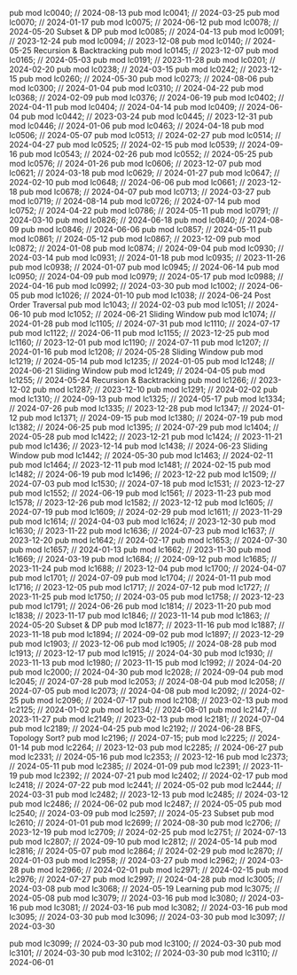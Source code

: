 pub mod lc0040; // 2024-08-13
pub mod lc0041; // 2024-03-25
pub mod lc0070; // 2024-01-17
pub mod lc0075; // 2024-06-12
pub mod lc0078; // 2024-05-20 Subset & DP
pub mod lc0085; // 2024-04-13
pub mod lc0091; // 2023-12-24
pub mod lc0094; // 2023-12-08
pub mod lc0140; // 2024-05-25 Recursion & Backtracking
pub mod lc0145; // 2023-12-07
pub mod lc0165; // 2024-05-03
pub mod lc0191; // 2023-11-28
pub mod lc0201; // 2024-02-20
pub mod lc0238; // 2024-03-15
pub mod lc0242; // 2023-12-15
pub mod lc0260; // 2024-05-30
pub mod lc0273; // 2024-08-06
pub mod lc0300; // 2024-01-04
pub mod lc0310; // 2024-04-22
pub mod lc0368; // 2024-02-09
pub mod lc0376; // 2024-06-19
pub mod lc0402; // 2024-04-11
pub mod lc0404; // 2024-04-14
pub mod lc0409; // 2024-06-04
pub mod lc0442; // 2023-03-24
pub mod lc0445; // 2023-12-31
pub mod lc0446; // 2024-01-06
pub mod lc0463; // 2024-04-18
pub mod lc0506; // 2024-05-07
pub mod lc0513; // 2024-02-27
pub mod lc0514; // 2024-04-27
pub mod lc0525; // 2024-02-15
pub mod lc0539; // 2024-09-16
pub mod lc0543; // 2024-02-26
pub mod lc0552; // 2024-05-25
pub mod lc0576; // 2024-01-26
pub mod lc0606; // 2023-12-07
pub mod lc0621; // 2024-03-18
pub mod lc0629; // 2024-01-27
pub mod lc0647; // 2024-02-10
pub mod lc0648; // 2024-06-06
pub mod lc0661; // 2023-12-18
pub mod lc0678; // 2024-04-07
pub mod lc0713; // 2024-03-27
pub mod lc0719; // 2024-08-14
pub mod lc0726; // 2024-07-14
pub mod lc0752; // 2024-04-22
pub mod lc0786; // 2024-05-11
pub mod lc0791; // 2024-03-10
pub mod lc0826; // 2024-06-18
pub mod lc0840; // 2024-08-09
pub mod lc0846; // 2024-06-06
pub mod lc0857; // 2024-05-11
pub mod lc0861; // 2024-05-12
pub mod lc0867; // 2023-12-09
pub mod lc0872; // 2024-01-08
pub mod lc0874; // 2024-09-04
pub mod lc0930; // 2024-03-14
pub mod lc0931; // 2024-01-18
pub mod lc0935; // 2023-11-26
pub mod lc0938; // 2024-01-07
pub mod lc0945; // 2024-06-14
pub mod lc0950; // 2024-04-09
pub mod lc0979; // 2024-05-17
pub mod lc0988; // 2024-04-16
pub mod lc0992; // 2024-03-30
pub mod lc1002; // 2024-06-05
pub mod lc1026; // 2024-01-10
pub mod lc1038; // 2024-06-24 Post Order Traversal
pub mod lc1043; // 2024-02-03
pub mod lc1051; // 2024-06-10
pub mod lc1052; // 2024-06-21 Sliding Window
pub mod lc1074; // 2024-01-28
pub mod lc1105; // 2024-07-31
pub mod lc1110; // 2024-07-17
pub mod lc1122; // 2024-06-11
pub mod lc1155; // 2023-12-25
pub mod lc1160; // 2023-12-01
pub mod lc1190; // 2024-07-11
pub mod lc1207; // 2024-01-16
pub mod lc1208; // 2024-05-28 Sliding Window
pub mod lc1219; // 2024-05-14
pub mod lc1235; // 2024-01-05
pub mod lc1248; // 2024-06-21 Sliding Window
pub mod lc1249; // 2024-04-05
pub mod lc1255; // 2024-05-24 Recursion & Backtracking
pub mod lc1266; // 2023-12-02
pub mod lc1287; // 2023-12-10
pub mod lc1291; // 2024-02-02
pub mod lc1310; // 2024-09-13
pub mod lc1325; // 2024-05-17
pub mod lc1334; // 2024-07-26
pub mod lc1335; // 2023-12-28
pub mod lc1347; // 2024-01-12
pub mod lc1371; // 2024-09-15
pub mod lc1380; // 2024-07-19
pub mod lc1382; // 2024-06-25
pub mod lc1395; // 2024-07-29
pub mod lc1404; // 2024-05-28
pub mod lc1422; // 2023-12-21
pub mod lc1424; // 2023-11-21
pub mod lc1436; // 2023-12-14
pub mod lc1438; // 2024-06-23 Sliding Window
pub mod lc1442; // 2024-05-30
pub mod lc1463; // 2024-02-11
pub mod lc1464; // 2023-12-11
pub mod lc1481; // 2024-02-15
pub mod lc1482; // 2024-06-19
pub mod lc1496; // 2023-12-22
pub mod lc1509; // 2024-07-03
pub mod lc1530; // 2024-07-18
pub mod lc1531; // 2023-12-27
pub mod lc1552; // 2024-06-19
pub mod lc1561; // 2023-11-23
pub mod lc1578; // 2023-12-26
pub mod lc1582; // 2023-12-12
pub mod lc1605; // 2024-07-19
pub mod lc1609; // 2024-02-29
pub mod lc1611; // 2023-11-29
pub mod lc1614; // 2024-04-03
pub mod lc1624; // 2023-12-30
pub mod lc1630; // 2023-11-22
pub mod lc1636; // 2024-07-23
pub mod lc1637; // 2023-12-20
pub mod lc1642; // 2024-02-17
pub mod lc1653; // 2024-07-30
pub mod lc1657; // 2024-01-13
pub mod lc1662; // 2023-11-30
pub mod lc1669; // 2024-03-19
pub mod lc1684; // 2024-09-12
pub mod lc1685; // 2023-11-24
pub mod lc1688; // 2023-12-04
pub mod lc1700; // 2024-04-07
pub mod lc1701; // 2024-07-09
pub mod lc1704; // 2024-01-11
pub mod lc1716; // 2023-12-05
pub mod lc1717; // 2024-07-12
pub mod lc1727; // 2023-11-25
pub mod lc1750; // 2024-03-05
pub mod lc1758; // 2023-12-23
pub mod lc1791; // 2024-06-26
pub mod lc1814; // 2023-11-20
pub mod lc1838; // 2023-11-17
pub mod lc1846; // 2023-11-14
pub mod lc1863; // 2024-05-20 Subset & DP
pub mod lc1877; // 2023-11-16
pub mod lc1887; // 2023-11-18
pub mod lc1894; // 2024-09-02
pub mod lc1897; // 2023-12-29
pub mod lc1903; // 2023-12-06
pub mod lc1905; // 2024-08-28
pub mod lc1913; // 2023-12-17
pub mod lc1915; // 2024-04-30
pub mod lc1930; // 2023-11-13
pub mod lc1980; // 2023-11-15
pub mod lc1992; // 2024-04-20
pub mod lc2000; // 2024-04-30
pub mod lc2028; // 2024-09-04
pub mod lc2045; // 2024-07-28
pub mod lc2053; // 2024-08-04
pub mod lc2058; // 2024-07-05
pub mod lc2073; // 2024-04-08
pub mod lc2092; // 2024-02-25
pub mod lc2096; // 2024-07-17
pub mod lc2108; // 2023-02-13
pub mod lc2125; // 2024-01-02
pub mod lc2134; // 2024-08-01
pub mod lc2147; // 2023-11-27
pub mod lc2149; // 2023-02-13
pub mod lc2181; // 2024-07-04
pub mod lc2189; // 2024-04-25
pub mod lc2192; // 2024-06-28 BFS, Topology Sort?
pub mod lc2196; // 2024-07-15;
pub mod lc2225; // 2024-01-14
pub mod lc2264; // 2023-12-03
pub mod lc2285; // 2024-06-27
pub mod lc2331; // 2024-05-16
pub mod lc2353; // 2023-12-16
pub mod lc2373; // 2024-05-11
pub mod lc2385; // 2024-01-09
pub mod lc2391; // 2023-11-19
pub mod lc2392; // 2024-07-21
pub mod lc2402; // 2024-02-17
pub mod lc2418; // 2024-07-22
pub mod lc2441; // 2024-05-02
pub mod lc2444; // 2024-03-31
pub mod lc2482; // 2023-12-13
pub mod lc2485; // 2024-03-12
pub mod lc2486; // 2024-06-02
pub mod lc2487; // 2024-05-05
pub mod lc2540; // 2024-03-09
pub mod lc2597; // 2024-05-23 Subset
pub mod lc2610; // 2024-01-01
pub mod lc2699; // 2024-08-30
pub mod lc2706; // 2023-12-19
pub mod lc2709; // 2024-02-25
pub mod lc2751; // 2024-07-13
pub mod lc2807; // 2024-09-10
pub mod lc2812; // 2024-05-14
pub mod lc2816; // 2024-05-07
pub mod lc2864; // 2024-02-29
pub mod lc2870; // 2024-01-03
pub mod lc2958; // 2024-03-27
pub mod lc2962; // 2024-03-28
pub mod lc2966; // 2024-02-01
pub mod lc2971; // 2024-02-15
pub mod lc2976; // 2024-07-27
pub mod lc2997; // 2024-04-28
pub mod lc3005; // 2024-03-08
pub mod lc3068; // 2024-05-19 Learning
pub mod lc3075; // 2024-05-08
pub mod lc3079; // 2024-03-16
pub mod lc3080; // 2024-03-16
pub mod lc3081; // 2024-03-16
pub mod lc3082; // 2024-03-16
pub mod lc3095; // 2024-03-30
pub mod lc3096; // 2024-03-30
pub mod lc3097; // 2024-03-30

pub mod lc3099; // 2024-03-30
pub mod lc3100; // 2024-03-30
pub mod lc3101; // 2024-03-30
pub mod lc3102; // 2024-03-30
pub mod lc3110; // 2024-06-01
